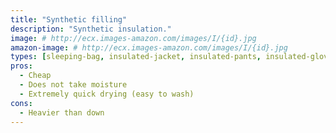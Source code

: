 ```yaml
---
title: "Synthetic filling"
description: "Synthetic insulation."
image: # http://ecx.images-amazon.com/images/I/{id}.jpg
amazon-image: # http://ecx.images-amazon.com/images/I/{id}.jpg
types: [sleeping-bag, insulated-jacket, insulated-pants, insulated-gloves]
pros:
  - Cheap
  - Does not take moisture
  - Extremely quick drying (easy to wash)
cons:
  - Heavier than down
---
```

